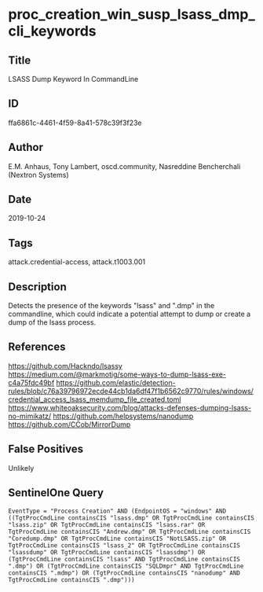 # proc_creation_win_susp_lsass_dmp_cli_keywords

## Title
LSASS Dump Keyword In CommandLine

## ID
ffa6861c-4461-4f59-8a41-578c39f3f23e

## Author
E.M. Anhaus, Tony Lambert, oscd.community, Nasreddine Bencherchali (Nextron Systems)

## Date
2019-10-24

## Tags
attack.credential-access, attack.t1003.001

## Description
Detects the presence of the keywords "lsass" and ".dmp" in the commandline, which could indicate a potential attempt to dump or create a dump of the lsass process.


## References
https://github.com/Hackndo/lsassy
https://medium.com/@markmotig/some-ways-to-dump-lsass-exe-c4a75fdc49bf
https://github.com/elastic/detection-rules/blob/c76a39796972ecde44cb1da6df47f1b6562c9770/rules/windows/credential_access_lsass_memdump_file_created.toml
https://www.whiteoaksecurity.com/blog/attacks-defenses-dumping-lsass-no-mimikatz/
https://github.com/helpsystems/nanodump
https://github.com/CCob/MirrorDump

## False Positives
Unlikely

## SentinelOne Query
```
EventType = "Process Creation" AND (EndpointOS = "windows" AND ((TgtProcCmdLine containsCIS "lsass.dmp" OR TgtProcCmdLine containsCIS "lsass.zip" OR TgtProcCmdLine containsCIS "lsass.rar" OR TgtProcCmdLine containsCIS "Andrew.dmp" OR TgtProcCmdLine containsCIS "Coredump.dmp" OR TgtProcCmdLine containsCIS "NotLSASS.zip" OR TgtProcCmdLine containsCIS "lsass_2" OR TgtProcCmdLine containsCIS "lsassdump" OR TgtProcCmdLine containsCIS "lsassdmp") OR (TgtProcCmdLine containsCIS "lsass" AND TgtProcCmdLine containsCIS ".dmp") OR (TgtProcCmdLine containsCIS "SQLDmpr" AND TgtProcCmdLine containsCIS ".mdmp") OR (TgtProcCmdLine containsCIS "nanodump" AND TgtProcCmdLine containsCIS ".dmp")))

```